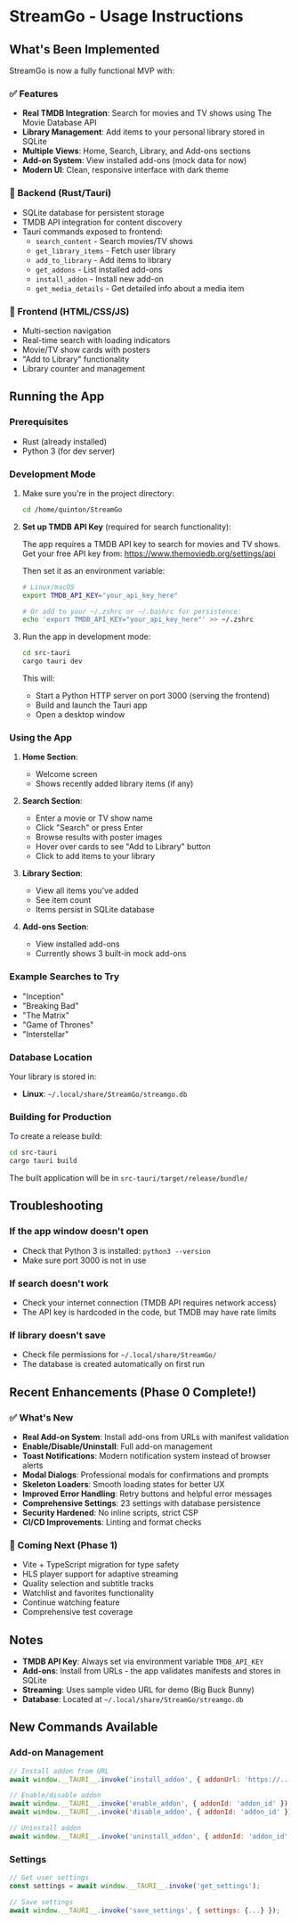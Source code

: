# StreamGo - Usage Instructions

## What's Been Implemented

StreamGo is now a fully functional MVP with:

### ✅ Features
- **Real TMDB Integration**: Search for movies and TV shows using The Movie Database API
- **Library Management**: Add items to your personal library stored in SQLite
- **Multiple Views**: Home, Search, Library, and Add-ons sections
- **Add-on System**: View installed add-ons (mock data for now)
- **Modern UI**: Clean, responsive interface with dark theme

### 🔧 Backend (Rust/Tauri)
- SQLite database for persistent storage
- TMDB API integration for content discovery
- Tauri commands exposed to frontend:
  - `search_content` - Search movies/TV shows
  - `get_library_items` - Fetch user library
  - `add_to_library` - Add items to library
  - `get_addons` - List installed add-ons
  - `install_addon` - Install new add-on
  - `get_media_details` - Get detailed info about a media item

### 🎨 Frontend (HTML/CSS/JS)
- Multi-section navigation
- Real-time search with loading indicators
- Movie/TV show cards with posters
- "Add to Library" functionality
- Library counter and management

## Running the App

### Prerequisites
- Rust (already installed)
- Python 3 (for dev server)

### Development Mode

1. Make sure you're in the project directory:
   ```bash
   cd /home/quinton/StreamGo
   ```

2. **Set up TMDB API Key** (required for search functionality):
   
   The app requires a TMDB API key to search for movies and TV shows. Get your free API key from:
   https://www.themoviedb.org/settings/api
   
   Then set it as an environment variable:
   ```bash
   # Linux/macOS
   export TMDB_API_KEY="your_api_key_here"
   
   # Or add to your ~/.zshrc or ~/.bashrc for persistence:
   echo 'export TMDB_API_KEY="your_api_key_here"' >> ~/.zshrc
   ```

3. Run the app in development mode:
   ```bash
   cd src-tauri
   cargo tauri dev
   ```

   This will:
   - Start a Python HTTP server on port 3000 (serving the frontend)
   - Build and launch the Tauri app
   - Open a desktop window

### Using the App

1. **Home Section**: 
   - Welcome screen
   - Shows recently added library items (if any)

2. **Search Section**:
   - Enter a movie or TV show name
   - Click "Search" or press Enter
   - Browse results with poster images
   - Hover over cards to see "Add to Library" button
   - Click to add items to your library

3. **Library Section**:
   - View all items you've added
   - See item count
   - Items persist in SQLite database

4. **Add-ons Section**:
   - View installed add-ons
   - Currently shows 3 built-in mock add-ons

### Example Searches to Try

- "Inception"
- "Breaking Bad"
- "The Matrix"
- "Game of Thrones"
- "Interstellar"

### Database Location

Your library is stored in:
- **Linux**: `~/.local/share/StreamGo/streamgo.db`

### Building for Production

To create a release build:
```bash
cd src-tauri
cargo tauri build
```

The built application will be in `src-tauri/target/release/bundle/`

## Troubleshooting

### If the app window doesn't open
- Check that Python 3 is installed: `python3 --version`
- Make sure port 3000 is not in use

### If search doesn't work
- Check your internet connection (TMDB API requires network access)
- The API key is hardcoded in the code, but TMDB may have rate limits

### If library doesn't save
- Check file permissions for `~/.local/share/StreamGo/`
- The database is created automatically on first run

## Recent Enhancements (Phase 0 Complete!)

### ✅ What's New

- **Real Add-on System**: Install add-ons from URLs with manifest validation
- **Enable/Disable/Uninstall**: Full add-on management
- **Toast Notifications**: Modern notification system instead of browser alerts
- **Modal Dialogs**: Professional modals for confirmations and prompts
- **Skeleton Loaders**: Smooth loading states for better UX
- **Improved Error Handling**: Retry buttons and helpful error messages
- **Comprehensive Settings**: 23 settings with database persistence
- **Security Hardened**: No inline scripts, strict CSP
- **CI/CD Improvements**: Linting and format checks

### 🚀 Coming Next (Phase 1)

- Vite + TypeScript migration for type safety
- HLS player support for adaptive streaming
- Quality selection and subtitle tracks
- Watchlist and favorites functionality
- Continue watching feature
- Comprehensive test coverage

## Notes

- **TMDB API Key**: Always set via environment variable `TMDB_API_KEY`
- **Add-ons**: Install from URLs - the app validates manifests and stores in SQLite
- **Streaming**: Uses sample video URL for demo (Big Buck Bunny)
- **Database**: Located at `~/.local/share/StreamGo/streamgo.db`

## New Commands Available

### Add-on Management
```javascript
// Install addon from URL
await window.__TAURI__.invoke('install_addon', { addonUrl: 'https://...' });

// Enable/disable addon
await window.__TAURI__.invoke('enable_addon', { addonId: 'addon_id' });
await window.__TAURI__.invoke('disable_addon', { addonId: 'addon_id' });

// Uninstall addon
await window.__TAURI__.invoke('uninstall_addon', { addonId: 'addon_id' });
```

### Settings
```javascript
// Get user settings
const settings = await window.__TAURI__.invoke('get_settings');

// Save settings
await window.__TAURI__.invoke('save_settings', { settings: {...} });
```
